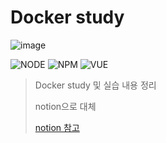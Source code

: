 # Docker study

![image](https://user-images.githubusercontent.com/22098393/170934620-002a8c11-975e-4630-b403-1bcd0fb0d577.png)


![NODE][ubuntu-url]
![NPM][docker-url]
![VUE][docker-compose-url]

[ubuntu-url]: https://shields.io/badge/ubuntu-22.04-blue?style=for-the-badge
[docker-url]: https://shields.io/badge/docker-20.10.16-BLUE?style=for-the-badge
[docker-compose-url]: https://shields.io/badge/docker_compose-2.5.0-blue?style=for-the-badge

> Docker study 및 실습 내용 정리
> 
> notion으로 대체
> 
> [notion 참고](https://swamp-tracker-c42.notion.site/Docker-280000671e4a4e85a878433f38d17876)
